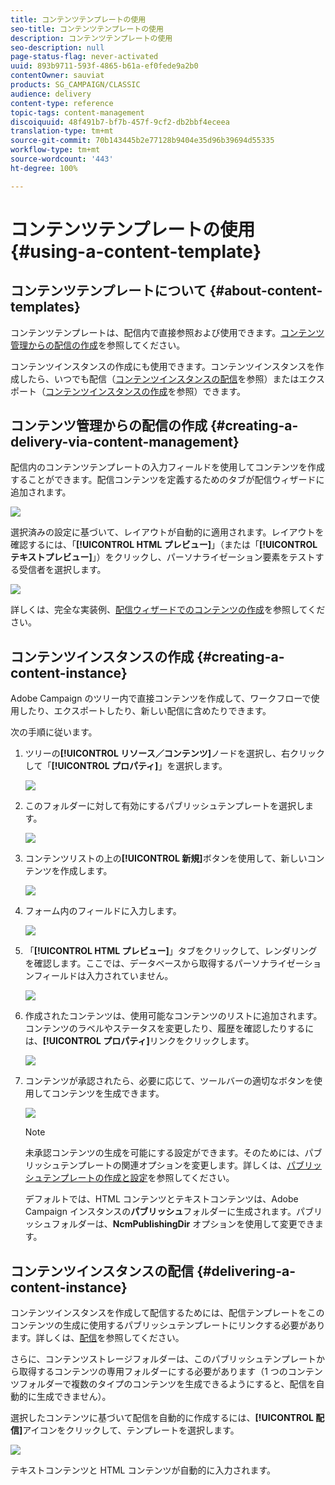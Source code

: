 ```yaml
---
title: コンテンツテンプレートの使用
seo-title: コンテンツテンプレートの使用
description: コンテンツテンプレートの使用
seo-description: null
page-status-flag: never-activated
uuid: 893b9711-593f-4865-b61a-ef0fede9a2b0
contentOwner: sauviat
products: SG_CAMPAIGN/CLASSIC
audience: delivery
content-type: reference
topic-tags: content-management
discoiquuid: 48f491b7-bf7b-457f-9cf2-db2bbf4eceea
translation-type: tm+mt
source-git-commit: 70b143445b2e77128b9404e35d96b39694d55335
workflow-type: tm+mt
source-wordcount: '443'
ht-degree: 100%

---
```



# コンテンツテンプレートの使用{#using-a-content-template}

## コンテンツテンプレートについて {#about-content-templates}

コンテンツテンプレートは、配信内で直接参照および使用できます。[コンテンツ管理からの配信の作成](#creating-a-delivery-via-content-management)を参照してください。

コンテンツインスタンスの作成にも使用できます。コンテンツインスタンスを作成したら、いつでも配信（[コンテンツインスタンスの配信](#delivering-a-content-instance)を参照）またはエクスポート（[コンテンツインスタンスの作成](#creating-a-content-instance)を参照）できます。

## コンテンツ管理からの配信の作成 {#creating-a-delivery-via-content-management}

配信内のコンテンツテンプレートの入力フィールドを使用してコンテンツを作成することができます。配信コンテンツを定義するためのタブが配信ウィザードに追加されます。

![](assets/s_ncs_content_deliver_a_content.png)

選択済みの設定に基づいて、レイアウトが自動的に適用されます。レイアウトを確認するには、「**[!UICONTROL HTML プレビュー]**」（または「**[!UICONTROL テキストプレビュー]**」）をクリックし、パーソナライゼーション要素をテストする受信者を選択します。

![](assets/s_ncs_content_deliver_a_content_html.png)

詳しくは、完全な実装例、[配信ウィザードでのコンテンツの作成](../../delivery/using/use-case--creating-content-management.md#creating-content-in-the-delivery-wizard)を参照してください。

## コンテンツインスタンスの作成 {#creating-a-content-instance}

Adobe Campaign のツリー内で直接コンテンツを作成して、ワークフローで使用したり、エクスポートしたり、新しい配信に含めたりできます。

次の手順に従います。

1. ツリーの&#x200B;**[!UICONTROL リソース／コンテンツ]**&#x200B;ノードを選択し、右クリックして「**[!UICONTROL プロパティ]**」を選択します。

   ![](assets/s_ncs_content_folder_properties.png)

1. このフォルダーに対して有効にするパブリッシュテンプレートを選択します。

   ![](assets/s_ncs_content_folder_templates.png)

1. コンテンツリストの上の&#x200B;**[!UICONTROL 新規]**&#x200B;ボタンを使用して、新しいコンテンツを作成します。

   ![](assets/s_ncs_content_folder_create_a_template.png)

1. フォーム内のフィールドに入力します。

   ![](assets/s_ncs_content_folder_use_a_template.png)

1. 「**[!UICONTROL HTML プレビュー]**」タブをクリックして、レンダリングを確認します。ここでは、データベースから取得するパーソナライゼーションフィールドは入力されていません。

   ![](assets/s_ncs_content_folder_use_a_template_preview.png)

1. 作成されたコンテンツは、使用可能なコンテンツのリストに追加されます。コンテンツのラベルやステータスを変更したり、履歴を確認したりするには、**[!UICONTROL プロパティ]**&#x200B;リンクをクリックします。

   ![](assets/s_ncs_content_folder_template_properties.png)

1. コンテンツが承認されたら、必要に応じて、ツールバーの適切なボタンを使用してコンテンツを生成できます。

   ![](assets/s_ncs_content_folder_template_generate.png)

   >[!NOTE]
   >
   >未承認コンテンツの生成を可能にする設定ができます。そのためには、パブリッシュテンプレートの関連オプションを変更します。詳しくは、[パブリッシュテンプレートの作成と設定](../../delivery/using/publication-templates.md#creating-and-configuring-the-template)を参照してください。

   デフォルトでは、HTML コンテンツとテキストコンテンツは、Adobe Campaign インスタンスの&#x200B;**パブリッシュ**&#x200B;フォルダーに生成されます。パブリッシュフォルダーは、**NcmPublishingDir** オプションを使用して変更できます。

## コンテンツインスタンスの配信 {#delivering-a-content-instance}

コンテンツインスタンスを作成して配信するためには、配信テンプレートをこのコンテンツの生成に使用するパブリッシュテンプレートにリンクする必要があります。詳しくは、[配信](../../delivery/using/publication-templates.md#delivery)を参照してください。

さらに、コンテンツストレージフォルダーは、このパブリッシュテンプレートから取得するコンテンツの専用フォルダーにする必要があります（1 つのコンテンツフォルダーで複数のタイプのコンテンツを生成できるようにすると、配信を自動的に生成できません）。

選択したコンテンツに基づいて配信を自動的に作成するには、**[!UICONTROL 配信]**&#x200B;アイコンをクリックして、テンプレートを選択します。

![](assets/s_ncs_content_folder_create_the_delivery.png)

テキストコンテンツと HTML コンテンツが自動的に入力されます。
